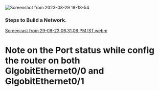 ![Screenshot from 2023-08-29 18-18-54](https://github.com/KKBUGHUNTER/Networks_Lab/assets/91019132/3a8323f6-f2ea-48b1-b961-df3ce8104ac5)


### Steps to Build a Network.
[Screencast from 29-08-23 06:31:06 PM IST.webm](https://github.com/KKBUGHUNTER/Networks_Lab/assets/91019132/50105fa4-faf6-4f48-bc69-99635b761aa8)
# Note on the **Port status** while config the router on both **GlgobitEthernet0/0 and GlgobitEthernet0/1**
